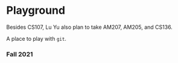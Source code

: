 # Playground

Besides CS107, Lu Yu also plan to take AM207, AM205, and CS136.

A place to play with `git`.

### Fall 2021

